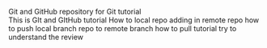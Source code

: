 Git and GitHub repository for Git tutorial	
This is GIt and GItHub tutorial
How to local repo adding in remote repo
how to push local branch repo to remote branch
how to pull tutorial
try to understand the review 
